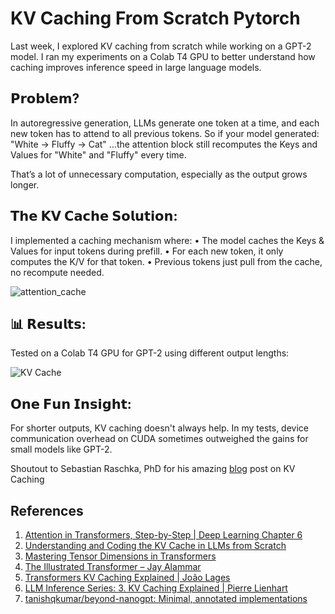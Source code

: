 # KV Caching From Scratch Pytorch

Last week, I explored KV caching from scratch while working on a GPT-2 model. I ran my experiments on a Colab T4 GPU to better understand how caching improves inference speed in large language models.

## 𝗣𝗿𝗼𝗯𝗹𝗲𝗺?
In autoregressive generation, LLMs generate one token at a time, and each new token has to attend to all previous tokens.
So if your model generated: "White → Fluffy → Cat"
…the attention block still recomputes the Keys and Values for "White" and "Fluffy" every time.

That’s a lot of unnecessary computation, especially as the output grows longer.

## 𝗧𝗵𝗲 𝗞𝗩 𝗖𝗮𝗰𝗵𝗲 𝗦𝗼𝗹𝘂𝘁𝗶𝗼𝗻:
I implemented a caching mechanism where:
 • The model caches the Keys & Values for input tokens during prefill.
 • For each new token, it only computes the K/V for that token.
 • Previous tokens just pull from the cache, no recompute needed.

 ![attention_cache](https://github.com/user-attachments/assets/08e95b8c-9616-4095-8c48-f4d750fe385f)


## 📊 𝗥𝗲𝘀𝘂𝗹𝘁𝘀:
Tested on a Colab T4 GPU for GPT-2 using different output lengths:

![KV Cache](https://github.com/user-attachments/assets/33c5ce39-fd43-4c74-9f01-daac0afa13a0)


## 𝗢𝗻𝗲 𝗙𝘂𝗻 𝗜𝗻𝘀𝗶𝗴𝗵𝘁:
For shorter outputs, KV caching doesn't always help.
In my tests, device communication overhead on CUDA sometimes outweighed the gains for small models like GPT-2.

Shoutout to Sebastian Raschka, PhD for his amazing [blog](https://magazine.sebastianraschka.com/p/coding-the-kv-cache-in-llms) post on KV Caching

## References

1. [Attention in Transformers, Step-by-Step | Deep Learning Chapter 6](https://www.youtube.com/watch?v=eMlx5fFNoYc)
2. [Understanding and Coding the KV Cache in LLMs from Scratch](https://magazine.sebastianraschka.com/p/coding-the-kv-cache-in-llms)
3. [Mastering Tensor Dimensions in Transformers](https://huggingface.co/blog/not-lain/tensor-dims)
4. [The Illustrated Transformer – Jay Alammar](https://jalammar.github.io/illustrated-transformer/)
5. [Transformers KV Caching Explained | João Lages](https://medium.com/@joaolages/kv-caching-explained-276520203249)
6. [LLM Inference Series: 3. KV Caching Explained | Pierre Lienhart](https://medium.com/@plienhar/llm-inference-series-3-kv-caching-unveiled-048152e461c8)
7. [tanishqkumar/beyond-nanogpt: Minimal, annotated implementations](https://github.com/tanishqkumar/beyond-nanogpt)


